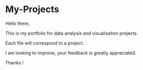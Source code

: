 # My-Projects
Hello there,

This is my portfolio for data analysis and visualisation projects.

Each file will correspond to a project.

I am looking to improve, your feedback is greatly appreciated.

Thanks !
